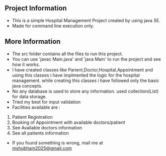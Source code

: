 ## Project Information
- This is a simple Hospital Management Project created by using java SE.
- Made for command line execution only.
## More Information
- The src folder contains all the files to run this project.
- You can use 'javac Main.java' and 'java Main' to run the project and see how it works.
- I have created classes like Parient,Doctor,Hospital,Appointment and
  using this classes i have implmented the logic for the hospital management.
  while creating this classes i have followed only the basic java concepts.
- No any database is used to store any information. used collection(List) for data storage.
- Tried my best for input validation 
- Facilities available are : 
1) Patient Registration 
2) Booking of Appointment with available doctors/patient
3) See Available doctors information
4) See all patients information
- If you found something is wrong, mail me at mshubham2025@gmail.com
